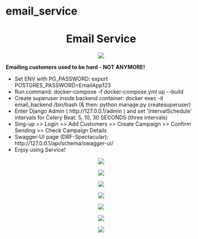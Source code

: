 # email_service

<h1 align="center">Email Service</h1>
<p align="center"><img src="https://img.shields.io/badge/made_by-KD3821-maroon"></p>

<b>Emailing customers used to be hard - NOT ANYMORE!</b><br>
<ul>
<li>
Set ENV with PG_PASSWORD: export POSTGRES_PASSWORD=EmailApp123</li>
<li>
Run command: docker-compose -f docker-compose.yml up --build</li>
<li>
Create superuser inside backend container: docker exec -it email_backend /bin/bash (& then: python manage.py createsuperuser)</li>
<li>
Enter Django Admin ( http://127.0.0.1/admin ) and set 'IntervalSchedule' intervals for Celery Beat: 5, 10, 30 SECONDS (three intervals)</li>
<li>
Sing-up >> Login >> Add Customers >> Create Campaign >> Confirm Sending >> Check Campaign Details</li>
<li>
Swagger-UI page (DRF-Spectacular): http://127.0.0.1/api/schema/swagger-ui/</li>
<li>
Enjoy using Service!</li></ul>


<p align="center"><img src="https://github.com/kd3821/email_service/blob/main/img/celery_beat_intervals.png?raw=true"></p>

<p align="center"><img src="https://github.com/kd3821/email_service/blob/main/img/edit_customer.png?raw=true"></p>

<p align="center"><img src="https://github.com/kd3821/email_service/blob/main/img/customer_list.png?raw=true"></p>

<p align="center"><img src="https://github.com/kd3821/email_service/blob/main/img/add_campaign.png?raw=true"></p>

<p align="center"><img src="https://github.com/kd3821/email_service/blob/main/img/campaign_list.png?raw=true"></p>

<p align="center"><img src="https://github.com/kd3821/email_service/blob/main/img/email_service.png?raw=true"></p>

<p align="center"><img src="https://github.com/kd3821/email_service/blob/main/img/schema_swagger_ui.png?raw=true"></p>